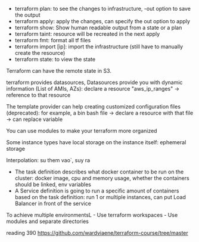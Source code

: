 - terraform plan: to see the changes to infrastructure, -out option to save the output
- terraform apply: apply the changes, can specify the out option to apply
- terraform show: Show human readable output from a state or a plan
- terraform taint: resource will be recreated in the next apply
- terraform fmt: format all tf files
- terraform import [ip]: import the infrastructure (still have to manually create the resource)
- terraform state: to view the state

Terraform can have the remote state in S3.

terraform provides datasources, Datasources provide you with dynamic information (List of AMIs, AZs): declare a resource "aws_ip_ranges" -> reference to that resource

The template provider can help creating customized configuration files (deprecated): for example, a bin bash file -> declare a resource with that file -> can replace variable

You can use modules to make your terraform more organized

Some instance types have local storage on the instance itself: ephemeral storage

Interpolation: su them vao`, suy ra


- The task definition describes what docker container to be run on the cluster: docker image, cpu and memory usage, whether the containers should be linked, env variables
- A Service definition is going to run a specific amount of containers based on the task definition: run 1 or multiple instances, can put Load Balancer in front of the service

To achieve multiple environmentsL
    - Use terraform workspaces
    - Use modules and separate directories

reading 390
https://github.com/wardviaene/terraform-course/tree/master
